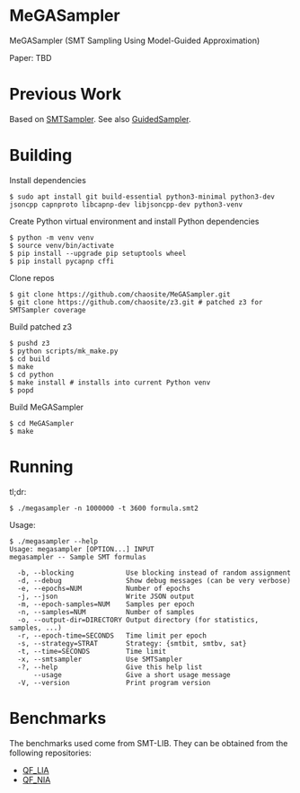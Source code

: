 # MeGASampler
MeGASampler (SMT Sampling Using Model-Guided Approximation)

Paper: TBD

# Previous Work

Based on [SMTSampler](https://github.com/RafaelTupynamba/SMTSampler). See also [GuidedSampler](https://github.com/RafaelTupynamba/GuidedSampler).

# Building

Install dependencies

```
$ sudo apt install git build-essential python3-minimal python3-dev jsoncpp capnproto libcapnp-dev libjsoncpp-dev python3-venv
```

Create Python virtual environment and install Python dependencies

```
$ python -m venv venv
$ source venv/bin/activate
$ pip install --upgrade pip setuptools wheel
$ pip install pycapnp cffi
```

Clone repos

```
$ git clone https://github.com/chaosite/MeGASampler.git
$ git clone https://github.com/chaosite/z3.git # patched z3 for SMTSampler coverage
```

Build patched z3
```
$ pushd z3
$ python scripts/mk_make.py
$ cd build
$ make
$ cd python
$ make install # installs into current Python venv
$ popd
```

Build MeGASampler

```
$ cd MeGASampler
$ make
```

# Running

tl;dr:

```
$ ./megasampler -n 1000000 -t 3600 formula.smt2
```

Usage:

```
$ ./megasampler --help
Usage: megasampler [OPTION...] INPUT
megasampler -- Sample SMT formulas

  -b, --blocking             Use blocking instead of random assignment
  -d, --debug                Show debug messages (can be very verbose)
  -e, --epochs=NUM           Number of epochs
  -j, --json                 Write JSON output
  -m, --epoch-samples=NUM    Samples per epoch
  -n, --samples=NUM          Number of samples
  -o, --output-dir=DIRECTORY Output directory (for statistics, samples, ...)
  -r, --epoch-time=SECONDS   Time limit per epoch
  -s, --strategy=STRAT       Strategy: {smtbit, smtbv, sat}
  -t, --time=SECONDS         Time limit
  -x, --smtsampler           Use SMTSampler
  -?, --help                 Give this help list
      --usage                Give a short usage message
  -V, --version              Print program version
```

# Benchmarks

The benchmarks used come from SMT-LIB. They can be obtained from the following repositories:

 * [QF_LIA](https://clc-gitlab.cs.uiowa.edu:2443/SMT-LIB-benchmarks/QF_LIA)
 * [QF_NIA](https://clc-gitlab.cs.uiowa.edu:2443/SMT-LIB-benchmarks/QF_NIA)

